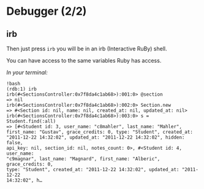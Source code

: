 Debugger (2/2)
================

irb
-----------

Then just press `irb` you will be in an irb (Interactive RuBy) shell.

You can have access to the same variables Ruby has access.

*In your terminal:*

    !bash
    (rdb:1) irb
    irb(#<SectionsController:0x7f8da4c1ab68>):001:0> @section
    => nil
    irb(#<SectionsController:0x7f8da4c1ab68>):002:0> Section.new
    => #<Section id: nil, name: nil, created_at: nil, updated_at: nil>
    irb(#<SectionsController:0x7f8da4c1ab68>):003:0> s = Student.find(:all)
    => [#<Student id: 3, user_name: "c8mahler", last_name: "Mahler",
    first_name: "Gustav", grace_credits: 0, type: "Student", created_at:
    "2011-12-22 14:32:02", updated_at: "2011-12-22 14:32:02", hidden: false,
    api_key: nil, section_id: nil, notes_count: 0>, #<Student id: 4, user_name:
    "c9magnar", last_name: "Magnard", first_name: "Alberic", grace_credits: 0,
    type: "Student", created_at: "2011-12-22 14:32:02", updated_at: "2011-12-22
    14:32:02", h…
